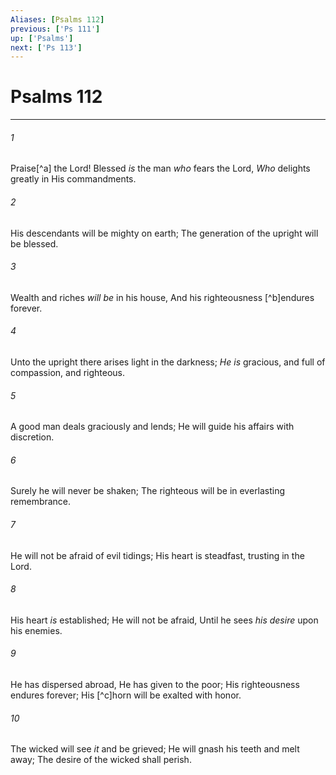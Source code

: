 ```yaml
---
Aliases: [Psalms 112]
previous: ['Ps 111']
up: ['Psalms']
next: ['Ps 113']
---
```

# Psalms 112

***


###### 1 
Praise[^a] the Lord! Blessed _is_ the man _who_ fears the Lord, _Who_ delights greatly in His commandments. 

###### 2 
His descendants will be mighty on earth; The generation of the upright will be blessed. 

###### 3 
Wealth and riches _will be_ in his house, And his righteousness [^b]endures forever. 

###### 4 
Unto the upright there arises light in the darkness; _He is_ gracious, and full of compassion, and righteous. 

###### 5 
A good man deals graciously and lends; He will guide his affairs with discretion. 

###### 6 
Surely he will never be shaken; The righteous will be in everlasting remembrance. 

###### 7 
He will not be afraid of evil tidings; His heart is steadfast, trusting in the Lord. 

###### 8 
His heart _is_ established; He will not be afraid, Until he sees _his desire_ upon his enemies. 

###### 9 
He has dispersed abroad, He has given to the poor; His righteousness endures forever; His [^c]horn will be exalted with honor. 

###### 10 
The wicked will see _it_ and be grieved; He will gnash his teeth and melt away; The desire of the wicked shall perish.
